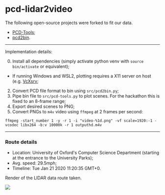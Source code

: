 # pcd-lidar2video

The following open-source projects were forked to fit our data.

* [PCD-Tools](https://github.com/alirezaasvadi/PCD-Tools);
* [pcd2bin](https://github.com/Yuseung-Na/pcd2bin).

---

Implementation details:

0. Install all dependencies (simply activate python venv with `source bin/activate` or equivalent);
  * If running Windows and WSL2, plotting requires a X11 server on host (e.g. [VcXsrv](https://sourceforge.net/projects/vcxsrv/);
2. Convert PCD file format to bin using `src/pcd2bin.py`;
3. Pipe bin file to `src/pcd-tools.py` to plot scenes. For the hackathon this is fixed to an 8-frame range;
4. Export desired scenes to PNG;
5. Convert PNGs to `m4v` video using `ffmpeg` at 2 frames per second:

```
ffmpeg -start_number 1 -y -r 1 -i "video-%1d.png" -vf scale=1920:-1 -vcodec libx264 -b:v 10000k -r 1 outputhd.m4v
```

---

### Route details

* Location: University of Oxford's Computer Science Department (starting at the entrance to the University Parks);
* Avg. speed: 29.5mph;
* Timeline: Tue Jan 21 2020 11:20:35 GMT+0.

Render of the LIDAR data route taken.

![](data/video.gif)
